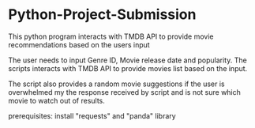 # Python-Project-Submission

This python program interacts with TMDB API to provide movie recommendations based on the users input

The user needs to input Genre ID, Movie release date and popularity. The scripts interacts with TMDB API to provide movies list based on the input.

The script also provides a random movie suggestions if the user is overwhelmed my the response received by script and is not sure which movie to watch out of results.

prerequisites:
install "requests" and "panda" library

